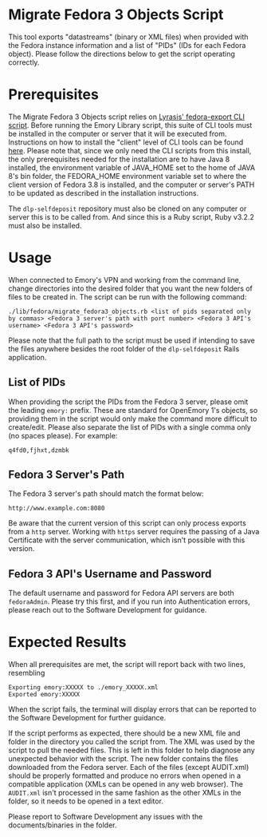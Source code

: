 # Migrate Fedora 3 Objects Script

This tool exports "datastreams" (binary or XML files) when provided with the Fedora instance information and a list of "PIDs" (IDs for each Fedora object). Please follow the directions below to get the script operating correctly.


# Prerequisites

The Migrate Fedora 3 Objects script relies on [Lyrasis' fedora-export CLI script](https://wiki.lyrasis.org/display/FEDORA38/fedora-export). Before running the Emory Library script, this suite of CLI tools must be installed in the computer or server that it will be executed from. Instructions on how to install the "client" level of CLI tools can be found [here](https://wiki.lyrasis.org/display/FEDORA38/Installation+and+Configuration). Please note that, since we only need the CLI scripts from this install, the only prerequisites needed for the installation are to have Java 8 installed, the environment variable of JAVA_HOME set to the home of JAVA 8's bin folder, the FEDORA_HOME environment variable set to where the client version of Fedora 3.8 is installed, and the computer or server's PATH to be updated as described in the installation instructions.

The `dlp-selfdeposit` repository must also be cloned on any computer or server this is to be called from. And since this is a Ruby script, Ruby v3.2.2 must also be installed.

# Usage

When connected to Emory's VPN and working from the command line, change directories into the desired folder that you want the new folders of files to be created in. The script can be run with the following command:

    ./lib/fedora/migrate_fedora3_objects.rb <list of pids separated only by commas> <Fedora 3 server's path with port number> <Fedora 3 API's username> <Fedora 3 API's password>
Please note that the full path to the script must be used if intending to save the files anywhere besides the root folder of the `dlp-selfdeposit` Rails application.

## List of PIDs

When providing the script the PIDs from the Fedora 3 server, please omit the leading `emory:` prefix. These are standard for OpenEmory 1's objects, so providing them in the script would only make the command more difficult to create/edit. Please also separate the list of PIDs with a single comma only (no spaces please). For example:

    q4fd0,fjhxt,dzmbk

## Fedora 3 Server's Path

The Fedora 3 server's path should match the format below:

    http://www.example.com:8080

Be aware that the current version of this script can only process exports from a `http` server. Working with `https` server requires the passing of a Java Certificate with the server communication, which isn't possible with this version.

## Fedora 3 API's Username and Password

The default username and password for Fedora API servers are both `fedoraAdmin`. Please try this first, and if you run into Authentication errors, please reach out to the Software Development for guidance.

# Expected Results
When all prerequisites are met, the script will report back with two lines, resembling

    Exporting emory:XXXXX to ./emory_XXXXX.xml
    Exported emory:XXXXX

When the script fails, the terminal will display errors that can be reported to the Software Development for further guidance.

If the script performs as expected, there should be a new XML file and folder in the directory you called the script from. The XML was used by the script to pull the needed files. This is left in this folder to help diagnose any unexpected behavior with the script. The new folder contains the files downloaded from the Fedora server. Each of the files (except AUDIT.xml) should be properly formatted and produce no errors when opened in a compatible application (XMLs can be opened in any web browser). The `AUDIT.xml` isn't processed in the same fashion as the other XMLs in the folder, so it needs to be opened in a text editor.

Please report to Software Development any issues with the documents/binaries in the folder.
